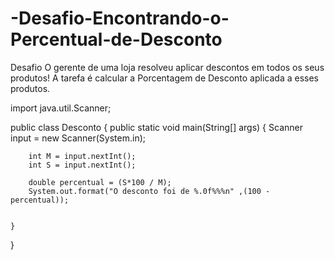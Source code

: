 # -Desafio-Encontrando-o-Percentual-de-Desconto
Desafio O gerente de uma loja resolveu aplicar descontos em todos os seus produtos! A tarefa é calcular a Porcentagem de Desconto aplicada a esses produtos. 

import java.util.Scanner;

public class Desconto {
    public static void main(String[] args) {
        Scanner input = new Scanner(System.in);

        int M = input.nextInt();
        int S = input.nextInt();

        double percentual = (S*100 / M);
        System.out.format("O desconto foi de %.0f%%%n" ,(100 - percentual));


    }
}
